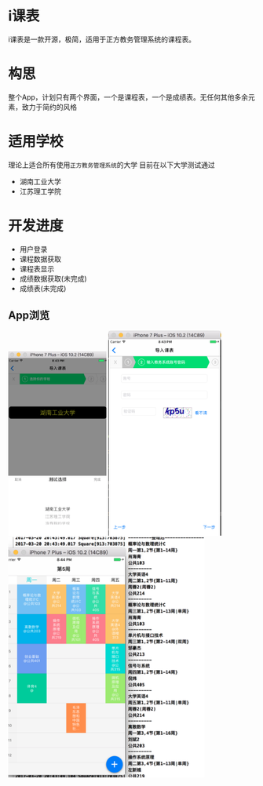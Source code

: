 # i课表
i课表是一款开源，极简，适用于正方教务管理系统的课程表。
# 构思
整个App，计划只有两个界面，一个是课程表，一个是成绩表。无任何其他多余元素，致力于简约的风格
# 适用学校
理论上适合所有使用`正方教务管理系统`的大学
目前在以下大学测试通过
- 湖南工业大学
- 江苏理工学院

# 开发进度
- 用户登录
- 课程数据获取
- 课程表显示
- 成绩数据获取(未完成)
- 成绩表(未完成)

## App浏览

<img src="./img/01.jpg?raw=true" width="200"> <img src="./img/02.jpg?raw=true" width="230"> <img src="./img/03.jpg?raw=true" width="400">
